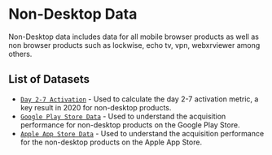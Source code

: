 # Non-Desktop Data

Non-Desktop data includes data for all mobile browser products as well as non browser products such as lockwise, echo tv, vpn, webxrviewer among others.   

## List of Datasets

- [`Day 2-7 Activation`](./non_desktop/day_2_7_activation/reference.md) - Used to calculate the day 2-7 activation metric, a key result in 2020 for non-desktop products.
- [`Google Play Store Data`](./non_desktop/google_play_store/reference.md) - Used to understand the acquisition performance for non-desktop products on the Google Play Store.
- [`Apple App Store Data`](./non_desktop/apple_app_store/reference.md) - Used to understand the acquisition performance for the non-desktop products on the Apple App Store.


